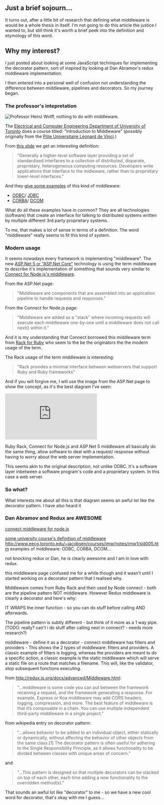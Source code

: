 ## Just a brief sojourn...

It turns out, after a little bit of research that defining what middleware is would be a whole thesis in itself. I'm not going to do this article the justice I wanted to, but still think it's worth a brief peek into the definition and etymology of this word.

## Why my interest?

I just posted about looking at some JavaScript techniques for implementing the decorator pattern, sort of inspired by looking at Dan Abramov's redux middleware implementation.

I then entered into a personal well of confusion not understanding the difference between middleware, pipelines and decorators. So my journey began.

### The professor's intepretation

![Professor Heinz Wolff, nothing to do with middleware.](/media/professor.jpg "Professor Heniz Wolff. Nothing to do with middleware.")

The [Electrical and Computer Engineering Department of University of Toronto](https://www.ece.utoronto.ca/) does a course titled: "Introduction to Middleware" (possibly originally from the [Pôle Universitaire Léonard de Vinci](http://www.devinci.fr/en/).)

From [this slide](http://www.eecg.toronto.edu/~jacobsen/courses/imw/notes/imw1/sld002.htm "what is middleware") we get an interesting definition:

> "Generally a higher-level software layer providing a set of standardised interfaces to a collection of distributed, disparate, proprietary, heterogeneous computing resources. Developers write applications that interface to the midleware, rather than to proprietary lower-level interfaces."

And they [give some examples](http://www.eecg.toronto.edu/~jacobsen/courses/imw/notes/imw1/sld005.htm "examples of middleware") of this kind of middleware:

 * [ODBC](https://en.wikipedia.org/wiki/Open_Database_Connectivity)/ [JDBC](https://en.wikipedia.org/wiki/Java_Database_Connectivity)
 * [CORBA](https://en.wikipedia.org/wiki/Common_Object_Request_Broker_Architecture)/ [DCOM](https://en.wikipedia.org/wiki/Distributed_Component_Object_Model)

What do all these examples have in common? They are all technologies (software) that create an interface for talking to distributed systems written by multiple different 3rd party proprietary systems.

To me, that makes a lot of sense in terms of a definition. The word "middleware" really seems to fit this kind of system.

### Modern usage

It seems nowadays every framework is implementing "middleware". The new [ASP.Net 5 or "ASP.Net Core"](http://docs.asp.net/en/latest/fundamentals/middleware.html) technology is using the term middleware to describe it's implementation of something that sounds very similar to [Connect for Node.js's middleware](https://github.com/senchalabs/connect).

From the ASP.Net page:

> "Middleware are components that are assembled into an application pipeline to handle requests and responses."

From the Connect for Node.js page:

> "Middleware are added as a "stack" where incoming requests will execute each middleware one-by-one until a middleware does not call next() within it."

And it is my understanding that Connect borrowed this middleware term from [Rack for Ruby](http://rack.github.io/) who seem to the be the originators the the modern usage of the term.

The Rack usage of the term middleware is interesting:

> "Rack provides a minimal interface between webservers that support Ruby and Ruby frameworks"

And if you will forgive me, I will use the image from the ASP.Net page to show the concept, as it's the best diagram I've seen:

![middleware in request response](http://docs.asp.net/en/latest/fundamentals/middleware.html)

Ruby Rack, Connect for Node.js and ASP.Net 5 middleware all basically do the same thing, allow software to deal with a request/ response without having to worry about the web server implementation.

This seems akin to the original description, not unlike ODBC. It's a software layer inbetween a software program's code and a proprietary system. In this case a web server.

### So what?

What interests me about all this is that diagram seems an awful lot like the decorator pattern. I have also heard it


### Dan Abramov and Redux are AWESOME

[connect middleware for node.js]()

[some university course's definition of middleware](http://www.eecg.toronto.edu/~jacobsen/courses/imw/notes/imw1/sld002.htm)
http://www.eecg.toronto.edu/~jacobsen/courses/imw/notes/imw1/sld005.htm
examples of middleware: ODBC, CORBA, DCOM...

not knocking redux or Dan, he is clearly awesome and I am in love with redux.

this middleware page confused me for a while though and it wasn't until I started working on a decorator pattern that I realised why.

Middleware comes from Ruby Rack and then used by Node connect - both are the pipeline pattern NOT middleware. However Redux middleware is clearly a decorator and here's why:

IT WRAPS the inner function - so you can do stuff before calling AND afterwards.

The pipeline pattern is subtly different - but think of it more as a 1 way pipe. (TODO: really? can't i do stuff after calling next in connect? - needs more research?)

middleware - define it as a decorator - connect middleware has filters and providers - 
This shows the 2 types of middleware: filters and providers. A classic example of filters is logging, whereas the providers are meant to do a specific action, a classic example is the static middleware which will serve a static file on a route that matches a filename. This will, like the validator, stop subsequent functions executing.

from http://redux.js.org/docs/advanced/Middleware.html:

>"...middleware is some code you can put between the framework receiving a request, and the framework generating a response. For example, Express or Koa middleware may add CORS headers, logging, compression, and more. The best feature of middleware is that it’s composable in a chain. You can use multiple independent third-party middleware in a single project."

from wikipedia entry on decorator pattern:

>"...allows behavior to be added to an individual object, either statically or dynamically, without affecting the behavior of other objects from the same class.[1] The decorator pattern is often useful for adhering to the Single Responsibility Principle, as it allows functionality to be divided between classes with unique areas of concern."

and 

>"...This pattern is designed so that multiple decorators can be stacked on top of each other, each time adding a new functionality to the overridden method(s)."

That sounds an awful lot like "decorator" to me - so we have a new cool word for decorator, that's okay with me I guess...

